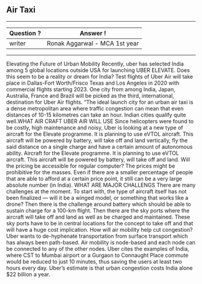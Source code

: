 ## Air Taxi

---
Question ? | Answer ! |
--- | --- |
writer | Ronak Aggarwal - MCA 1st year
---

Elevating the Future of Urban Mobility
Recently, uber has selected India among 5 global locations outside USA for
launching UBER ELEVATE. Does this seem to be a reality or dream for India?
Test flights of Uber Air will take place in Dallas-Fort Worth/Frisco Texas and Los
Angeles in 2020 with commercial flights starting 2023. One city from among
India, Japan, Australia, France and Brazil will be picked as the third, international,
destination for Uber Air flights.
“The ideal launch city for an urban air taxi is a dense metropolitan area where
traffic congestion can mean that even distances of 10-15 kilometres can take an
hour. Indian cities qualify quite well.WHAT AIR CRAFT UBER AIR WILL USE
Since helicopters were found to be costly, high maintenance and noisy, Uber is looking at a new
type of aircraft for the Elevate programme. It is planning to use eVTOL aircraft.
This aircraft will be powered by battery, will take off and land vertically, fly the said distance on
a single charge and have a certain amount of autonomous ability.
Aircraft for the Elevate programme. It is planning to use eVTOL aircraft.
This aircraft will be powered by battery, will take off and land.
Will the pricing be accessible for regular computer?
The prices might be prohibitive for the masses. Even if there are a smaller
percentage of people that are able to afford at a certain price point, it still can be a
very large absolute number (in India).
WHAT ARE MAJOR CHALLENGS
There are many challenges at the moment. To start with, the type of aircraft itself has
not been finalized — will it be a winged model, or something that works like a drone?
Then there is the challenge around battery which should be able to sustain charge for a
100-km flight.
Then there are the sky ports where the aircraft will take off and land as well as be
charged and maintained. These sky ports have to be in central locations for the concept
to take off and that will have a huge cost implication.
How will air mobility help cut congestion?
Uber wants to de-hyphenate transportation from surface transport which has
always been path-based. Air mobility is node-based and each node can be
connected to any of the other nodes. Uber cites the examples of India, where CST
to Mumbai airport or a Gurgaon to Connaught Place commute would be reduced to
just 10 minutes, thus saving the users at least two hours every day. Uber’s estimate
is that urban congestion costs India alone $22 billion a year.